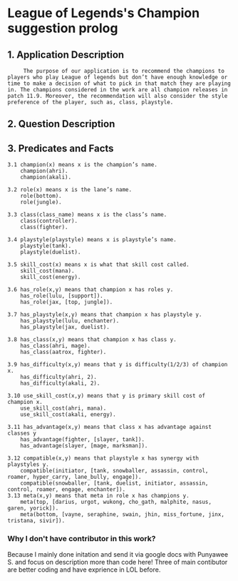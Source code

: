 # League of Legends's Champion suggestion prolog

## 1. Application Description
```     The purpose of our application is to recommend the champions to players who play League of legends but don’t have enough knowledge or time to make a decision of what to pick in that match they are playing in. The champions considered in the work are all champion releases in patch 11.9. Moreover, the recommendation will also consider the style preference of the player, such as, class, playstyle.```

## 2. Question Description
    

## 3. Predicates and Facts
    3.1 champion(x) means x is the champion’s name.
        champion(ahri).
        champion(akali).

    3.2 role(x) means x is the lane’s name.
        role(bottom).
        role(jungle).

    3.3 class(class_name) means x is the class’s name.
        class(controller).
        class(fighter).

    3.4 playstyle(playstyle) means x is playstyle’s name.
        playstyle(tank).
        playstyle(duelist).

    3.5 skill_cost(x) means x is what that skill cost called.
        skill_cost(mana).
        skill_cost(energy).
    
    3.6 has_role(x,y) means that champion x has roles y.
        has_role(lulu, [support]).
        has_role(jax, [top, jungle]).
    
    3.7 has_playstyle(x,y) means that champion x has playstyle y.
        has_playstyle(lulu, enchanter).
        has_playstyle(jax, duelist).
    
    3.8 has_class(x,y) means that champion x has class y.
        has_class(ahri, mage).
        has_class(aatrox, fighter).
    
    3.9 has_difficulty(x,y) means that y is difficulty(1/2/3) of champion x.
    	has_difficulty(ahri, 2).
        has_difficulty(akali, 2).
    
    3.10 use_skill_cost(x,y) means that y is primary skill cost of champion x.
        use_skill_cost(ahri, mana).
        use_skill_cost(akali, energy).
    
    3.11 has_advantage(x,y) means that class x has advantage against classes y
        has_advantage(fighter, [slayer, tank]).
        has_advantage(slayer, [mage, marksman]).
    
    3.12 compatible(x,y) means that playstyle x has synergy with playstyles y.
        compatible(initiator, [tank, snowballer, assassin, control, roamer, hyper_carry, lane_bully, engage]).
        compatible(snowballer, [tank, duelist, initiator, assassin, control, roamer, engage, enchanter]).
    3.13 meta(x,y) means that meta in role x has champions y.
        meta(top, [darius, urgot, wukong, cho_gath, malphite, nasus, garen, yorick]).
        meta(bottom, [vayne, seraphine, swain, jhin, miss_fortune, jinx, tristana, sivir]).            
        
### Why I don't have contributor in this work?       
Because I mainly done initation and send it via google docs with Punyawee S. and focus on description more than code here! Three of main contibutor are better coding and have exprience in LOL before.

 
